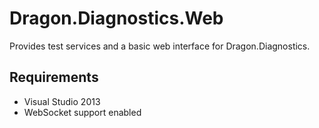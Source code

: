 ﻿Dragon.Diagnostics.Web
======================

Provides test services and a basic web interface for Dragon.Diagnostics.


Requirements
------------

* Visual Studio 2013
* WebSocket support enabled
